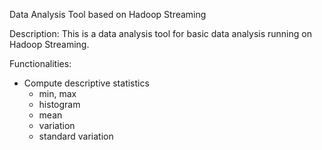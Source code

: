 Data Analysis Tool based on Hadoop Streaming

Description:
This is a data analysis tool for basic data analysis running on Hadoop Streaming. 

Functionalities:
* Compute descriptive statistics
  - min, max
  - histogram
  - mean
  - variation
  - standard variation
